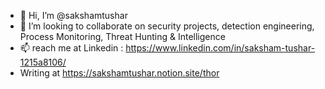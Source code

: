 - 👋 Hi, I’m @sakshamtushar
- 💞️ I’m looking to collaborate on security projects, detection engineering, Process Monitoring, Threat Hunting & Intelligence
- 📫 reach me at Linkedin : https://www.linkedin.com/in/saksham-tushar-1215a8106/
-  Writing at https://sakshamtushar.notion.site/thor

<!---
sakshamtushar/sakshamtushar is a ✨ special ✨ repository because its `README.md` (this file) appears on your GitHub profile.
You can click the Preview link to take a look at your changes.
--->
